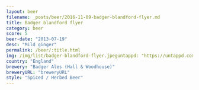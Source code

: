 ```yaml
---
layout: beer
filename: _posts/beer/2016-11-09-badger-blandford-flyer.md
title: Badger blandford flyer
category: beer
score: 5
beer-date: "2013-07-19"
desc: "Mild ginger"
permalink: /beer/:title.html
img: /img/list/badger-blandford-flyer.jpeguntappd: "https://untappd.com/b/badger-ales--hall---woodhouse--blandford-flyer/31806"
country: "England"
brewery: "Badger Ales (Hall & Woodhouse)"
breweryURL: "breweryURL"
style: "Spiced / Herbed Beer"
---
```

